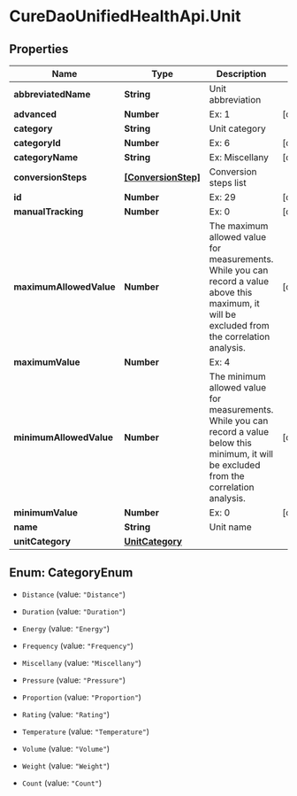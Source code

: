 # CureDaoUnifiedHealthApi.Unit

## Properties

Name | Type | Description | Notes
------------ | ------------- | ------------- | -------------
**abbreviatedName** | **String** | Unit abbreviation | 
**advanced** | **Number** | Ex: 1 | [optional] 
**category** | **String** | Unit category | 
**categoryId** | **Number** | Ex: 6 | [optional] 
**categoryName** | **String** | Ex: Miscellany | [optional] 
**conversionSteps** | [**[ConversionStep]**](ConversionStep.md) | Conversion steps list | 
**id** | **Number** | Ex: 29 | [optional] 
**manualTracking** | **Number** | Ex: 0 | [optional] 
**maximumAllowedValue** | **Number** | The maximum allowed value for measurements. While you can record a value above this maximum, it will be excluded from the correlation analysis. | [optional] 
**maximumValue** | **Number** | Ex: 4 | 
**minimumAllowedValue** | **Number** | The minimum allowed value for measurements. While you can record a value below this minimum, it will be excluded from the correlation analysis. | [optional] 
**minimumValue** | **Number** | Ex: 0 | [optional] 
**name** | **String** | Unit name | 
**unitCategory** | [**UnitCategory**](UnitCategory.md) |  | 



## Enum: CategoryEnum


* `Distance` (value: `"Distance"`)

* `Duration` (value: `"Duration"`)

* `Energy` (value: `"Energy"`)

* `Frequency` (value: `"Frequency"`)

* `Miscellany` (value: `"Miscellany"`)

* `Pressure` (value: `"Pressure"`)

* `Proportion` (value: `"Proportion"`)

* `Rating` (value: `"Rating"`)

* `Temperature` (value: `"Temperature"`)

* `Volume` (value: `"Volume"`)

* `Weight` (value: `"Weight"`)

* `Count` (value: `"Count"`)




